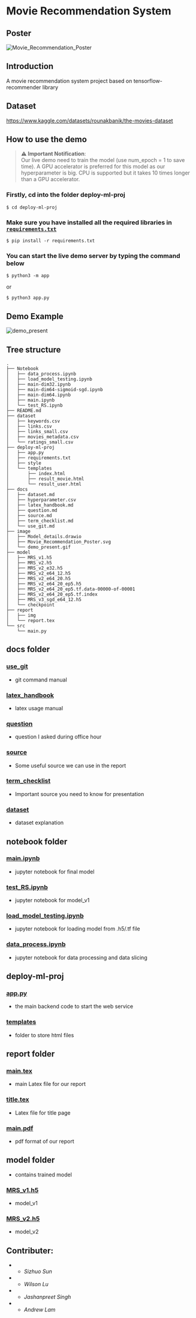 # Movie Recommendation System

## Poster

![Movie_Recommendation_Poster](./image/Movie_Recommendation_Poster.svg)

## Introduction
A movie recommendation system project based on tensorflow-recommender library

## Dataset
https://www.kaggle.com/datasets/rounakbanik/the-movies-dataset

## How to use the demo
> **⚠️ Important Notification**: \
> Our live demo need to train the model (use num_epoch = 1 to save time). A GPU accelerator is preferred for this model as our hyperparameter is big. CPU is supported but it takes 10 times longer than a GPU accelerator.
### Firstly, cd into the folder deploy-ml-proj
```console
$ cd deploy-ml-proj
```
### Make sure you have installed all the required libraries in [`requirements.txt`](./deploy-ml-proj/requirements.txt)
```console
$ pip install -r requirements.txt
```
### You can start the live demo server by typing the command below
```console
$ python3 -m app
```
or
```console
$ python3 app.py
```

## Demo Example
![demo_present](./image/demo_present.gif)

## Tree structure
```console
.
├── Notebook
│   ├── data_process.ipynb
│   ├── load_model_testing.ipynb
│   ├── main-dim32.ipynb
│   ├── main-dim64-sigmoid-sgd.ipynb
│   ├── main-dim64.ipynb
│   ├── main.ipynb
│   └── test_RS.ipynb
├── README.md
├── dataset
│   ├── keywords.csv
│   ├── links.csv
│   ├── links_small.csv
│   ├── movies_metadata.csv
│   └── ratings_small.csv
├── deploy-ml-proj
│   ├── app.py
│   ├── requirements.txt
│   ├── style
│   └── templates
│       ├── index.html
│       ├── result_movie.html
│       └── result_user.html
├── docs
│   ├── dataset.md
│   ├── hyperparameter.csv
│   ├── latex_handbook.md
│   ├── question.md
│   ├── source.md
│   ├── term_checklist.md
│   └── use_git.md
├── image
│   ├── Model_details.drawio
│   ├── Movie_Recommendation_Poster.svg
│   └── demo_present.gif
├── model
│   ├── MRS_v1.h5
│   ├── MRS_v2.h5
│   ├── MRS_v2_e32.h5
│   ├── MRS_v2_e64_12.h5
│   ├── MRS_v2_e64_20.h5
│   ├── MRS_v2_e64_20_ep5.h5
│   ├── MRS_v2_e64_20_ep5.tf.data-00000-of-00001
│   ├── MRS_v2_e64_20_ep5.tf.index
│   ├── MRS_v3_sgd_e64_12.h5
│   └── checkpoint
├── report
│   ├── img
│   └── report.tex
└── src
    └── main.py
```

## docs folder
### [use_git](./docs/use_git.md)
- git command manual
### [latex_handbook](./docs/latex_handbook.md)
- latex usage manual
### [question](./docs/question.md)
- question I asked during office hour
### [source](./docs/source.md)
- Some useful source we can use in the report
### [term_checklist](./docs/term_checklist.md)
- Important source you need to know for presentation
### [dataset](./docs/dataset.md)
- dataset explanation

## notebook folder
### [main.ipynb](./Notebook/main.ipynb)
- jupyter notebook for final model
### [test_RS.ipynb](./Notebook/test_RS.ipynb)
- jupyter notebook for model_v1
### [load_model_testing.ipynb](./Notebook/load_model_testing.ipynb)
- jupyter notebook for loading model from .h5/.tf file
### [data_process.ipynb](./Notebook/data_process.ipynb)
- jupyter notebook for data processing and data slicing

## deploy-ml-proj
### [app.py](./deploy-ml-proj/app.py)
- the main backend code to start the web service
### [templates](./deploy-ml-proj/templates/)
- folder to store html files

## report folder
### [main.tex](./report/main.tex)
- main Latex file for our report
### [title.tex](./report/title.tex)
- Latex file for title page
### [main.pdf](./report/main.pdf)
- pdf format of our report

## model folder
-  contains trained model
### [MRS_v1.h5](./model/MRS_v1.h5)
- model_v1
### [MRS_v2.h5](./model/MRS_v2.h5)
- model_v2

## **Contributer**:
- - *Sizhuo Sun*
- - *Wilson Lu*
- - *Jashanpreet Singh*
- - *Andrew Lam*

